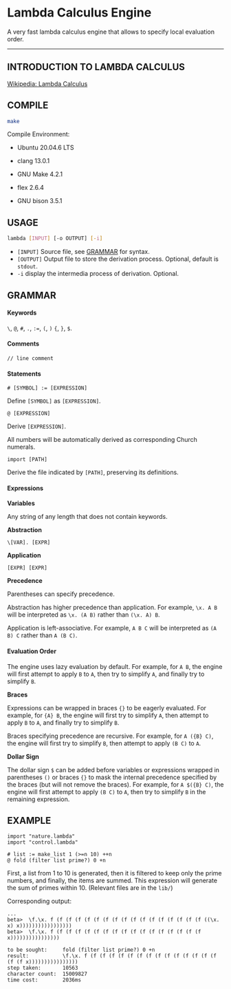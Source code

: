 # Lambda Calculus Engine

A very fast lambda calculus engine that allows to specify local evaluation order.

---

## INTRODUCTION TO LAMBDA CALCULUS

[Wikipedia: Lambda Calculus](https://en.wikipedia.org/wiki/Lambda_calculus)

## COMPILE

```bash
make
```

Compile Environment:

* Ubuntu 20.04.6 LTS

* clang 13.0.1

* GNU Make 4.2.1

* flex 2.6.4

* GNU bison 3.5.1

## USAGE

```bash
lambda [INPUT] [-o OUTPUT] [-i]
```
* `[INPUT]` Source file, see [GRAMMAR](#grammar) for syntax.
* `[OUTPUT]` Output file to store the derivation process. Optional, default is `stdout`.
* `-i` display the intermedia process of derivation. Optional.

## GRAMMAR

#### Keywords

`\`, `@`, `#`, `.`, `:=`, `(`, `)` `{`, `}`, `$`.

#### Comments

```
// line comment
```


#### Statements

```
# [SYMBOL] := [EXPRESSION]
```
Define `[SYMBOL]` as `[EXPRESSION]`.

```
@ [EXPRESSION]
```
Derive `[EXPRESSION]`.

All numbers will be automatically derived as corresponding Church numerals.

```
import [PATH]
```
Derive the file indicated by `[PATH]`, preserving its definitions.

#### Expressions

**Variables**

Any string of any length that does not contain keywords.

**Abstraction**
```
\[VAR]. [EXPR]
```

**Application**

```
[EXPR] [EXPR]
```

**Precedence**

Parentheses can specify precedence.

Abstraction has higher precedence than application. For example, `\x. A B` will be interpreted as `\x. (A B)` rather than `(\x. A) B`.

Application is left-associative. For example, `A B C` will be interpreted as `(A B) C` rather than `A (B C)`.

#### Evaluation Order

The engine uses lazy evaluation by default. For example, for `A B`, the engine will first attempt to apply `B` to `A`, then try to simplify `A`, and finally try to simplify `B`.

**Braces**

Expressions can be wrapped in braces `{}` to be eagerly evaluated. For example, for `{A} B`, the engine will first try to simplify `A`, then attempt to apply `B` to `A`, and finally try to simplify `B`.

Braces specifying precedence are recursive. For example, for `A ({B} C)`, the engine will first try to simplify `B`, then attempt to apply `(B C)` to `A`.

**Dollar Sign**

The dollar sign `$` can be added before variables or expressions wrapped in parentheses `()` or braces `{}` to mask the internal precedence specified by the braces (but will not remove the braces). For example, for `A $({B} C)`, the engine will first attempt to apply `(B C)` to `A`, then try to simplify `B` in the remaining expression.

## EXAMPLE
```
import "nature.lambda"
import "control.lambda"

# list := make_list 1 (>=n 10) ++n
@ fold (filter list prime?) 0 +n
```
First, a list from 1 to 10 is generated, then it is filtered to keep only the prime numbers, and finally, the items are summed. This expression will generate the sum of primes within 10. (Relevant files are in the `lib/`)

Corresponding output:
```
...
beta>  \f.\x. f (f (f (f (f (f (f (f (f (f (f (f (f (f (f (f (f ((\x. x) x)))))))))))))))))
beta>  \f.\x. f (f (f (f (f (f (f (f (f (f (f (f (f (f (f (f (f x))))))))))))))))

to be sought:     fold (filter list prime?) 0 +n
result:           \f.\x. f (f (f (f (f (f (f (f (f (f (f (f (f (f (f (f (f x))))))))))))))))
step taken:       10563
character count:  15009827
time cost:        2036ms
```